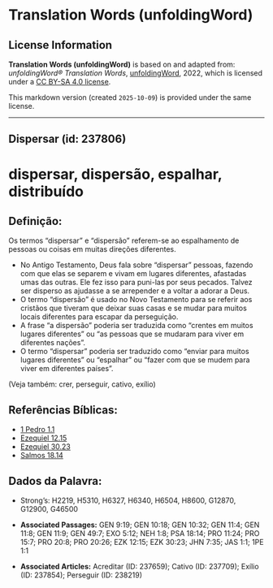 # Translation Words (unfoldingWord)

## License Information

**Translation Words (unfoldingWord)** is based on and adapted from: _unfoldingWord® Translation Words_, [unfoldingWord](https://unfoldingword.org/utw), 2022, which is licensed under a [CC BY-SA 4.0 license](https://creativecommons.org/licenses/by-sa/4.0/legalcode.en).

This markdown version (created `2025-10-09`) is provided under the same license.



--------------------------------

## Dispersar (id: 237806)

dispersar, dispersão, espalhar, distribuído
===========================================

Definição:
----------

Os termos “dispersar” e “dispersão” referem\-se ao espalhamento de pessoas ou coisas em muitas direções diferentes.

* No Antigo Testamento, Deus fala sobre “dispersar” pessoas, fazendo com que elas se separem e vivam em lugares diferentes, afastadas umas das outras. Ele fez isso para puni\-las por seus pecados. Talvez ser disperso as ajudasse a se arrepender e a voltar a adorar a Deus.
* O termo “dispersão” é usado no Novo Testamento para se referir aos cristãos que tiveram que deixar suas casas e se mudar para muitos locais diferentes para escapar da perseguição.
* A frase “a dispersão” poderia ser traduzida como “crentes em muitos lugares diferentes” ou “as pessoas que se mudaram para viver em diferentes nações”.
* O termo “dispersar” poderia ser traduzido como “enviar para muitos lugares diferentes” ou “espalhar” ou “fazer com que se mudem para viver em diferentes países”.

(Veja também: crer, perseguir, cativo, exílio)

Referências Bíblicas:
---------------------

* [1 Pedro 1\.1](https://ref.ly/1Pet1:1)
* [Ezequiel 12\.15](https://ref.ly/Ezek12:15)
* [Ezequiel 30\.23](https://ref.ly/Ezek30:23)
* [Salmos 18\.14](https://ref.ly/Ps18:14)

Dados da Palavra:
-----------------

* Strong’s: H2219, H5310, H6327, H6340, H6504, H8600, G12870, G12900, G46500

* **Associated Passages:** GEN 9:19; GEN 10:18; GEN 10:32; GEN 11:4; GEN 11:8; GEN 11:9; GEN 49:7; EXO 5:12; NEH 1:8; PSA 18:14; PRO 11:24; PRO 15:7; PRO 20:8; PRO 20:26; EZK 12:15; EZK 30:23; JHN 7:35; JAS 1:1; 1PE 1:1
* **Associated Articles:** Acreditar (ID: 237659); Cativo (ID: 237709); Exílio (ID: 237854); Perseguir (ID: 238219)

